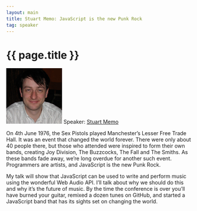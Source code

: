 ```yaml
---
layout: main
title: Stuart Memo: JavaScript is the new Punk Rock
tag: speaker
---
```


# {{ page.title }}

<img src="/images/stuart-memo.jpeg" class="speaker" alt="Stuart Memo" />
Speaker: <a href="http://stuartmemo.com">Stuart Memo</a>

On 4th June 1976, the Sex Pistols played Manchester’s Lesser Free Trade Hall. It was an event that changed the world forever. There were only about 40 people there, but those who attended were inspired to form their own bands, creating Joy Division, The Buzzcocks, The Fall and The Smiths. As these bands fade away, we’re long overdue for another such event. Programmers are artists, and JavaScript is the new Punk Rock.

My talk will show that JavaScript can be used to write and perform music using the wonderful Web Audio API. I’ll talk about why we should do this and why it’s the future of music. By the time the conference is over you’ll have burned your guitar, remixed a dozen tunes on GitHub, and started a JavaScript band that has its sights set on changing the world.
